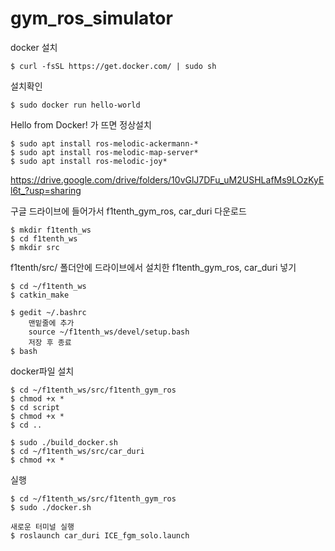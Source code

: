 # gym_ros_simulator

docker 설치

    $ curl -fsSL https://get.docker.com/ | sudo sh

설치확인

    $ sudo docker run hello-world

Hello from Docker! 가 뜨면 정상설치

    $ sudo apt install ros-melodic-ackermann-*
    $ sudo apt install ros-melodic-map-server*
    $ sudo apt install ros-melodic-joy*


https://drive.google.com/drive/folders/10vGlJ7DFu_uM2USHLafMs9LOzKyEl6t_?usp=sharing

구글 드라이브에 들어가서 f1tenth_gym_ros, car_duri 다운로드

    $ mkdir f1tenth_ws
    $ cd f1tenth_ws
    $ mkdir src


f1tenth/src/ 폴더안에 드라이브에서 설치한 f1tenth_gym_ros, car_duri 넣기

    $ cd ~/f1tenth_ws
    $ catkin_make
    
    $ gedit ~/.bashrc
        맨밑줄에 추가
        source ~/f1tenth_ws/devel/setup.bash
        저장 후 종료   
    $ bash
    
docker파일 설치

    $ cd ~/f1tenth_ws/src/f1tenth_gym_ros
    $ chmod +x *
    $ cd script
    $ chmod +x *
    $ cd ..

    $ sudo ./build_docker.sh
    $ cd ~/f1tenth_ws/src/car_duri
    $ chmod +x *
    
실행
    
    $ cd ~/f1tenth_ws/src/f1tenth_gym_ros
    $ sudo ./docker.sh
    
    새로운 터미널 실행
    $ roslaunch car_duri ICE_fgm_solo.launch
    
